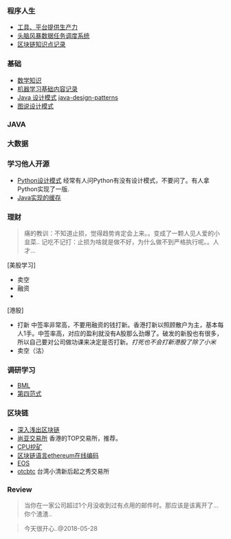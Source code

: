 ### 程序人生
- [工具、平台提供生产力](https://github.com/smallbaby/smallbaby.github.io/issues/2)
- [头脑风暴数据任务调度系统](https://github.com/smallbaby/smallbaby.github.io/issues/1)
- [区块链知识点记录](https://github.com/smallbaby/smallbaby.github.io/issues/3)

### 基础
- [数学知识](https://github.com/smallbaby/python-check-challenge/issues/7)
- [机器学习基础内容记录](https://github.com/smallbaby/python-check-challenge/issues/6)
- [Java 设计模式](http://www.oodesign.com) [java-design-patterns](http://java-design-patterns.com)
- [图说设计模式](http://design-patterns.readthedocs.io/zh_CN/latest/index.html)


### JAVA

### 大数据

### 学习他人开源
- [Python设计模式](https://github.com/smallbaby/python-patterns) 经常有人问Python有没有设计模式，不要问了。有人拿Python实现了一版.
- [Java实现的缓存](https://github.com/iyangyuan/cache4j)

### 理财
>痛的教训：不知道止损，觉得趋势肯定会上来。。变成了一颗人见人爱的小韭菜..
>记吃不记打：止损为啥就是做不好，为什么做不到严格执行呢。。人才...

[美股学习]
- 卖空
- 融资
- 
[港股]
- 打新 中签率非常高，不要用融资的钱打新。香港打新以照顾散户为主，基本每人1手。中签率高，对应的盈利就没有A股那么劲爆了。破发的新股也有很多，所以自己要对公司做功课来决定是否打新。*打死也不会打新港股了除了小米*
- 卖空（沽）
### 调研学习
- [BML](https://cloud.baidu.com/product/bml.html)
- [第四范式](https://prophet.4paradigm.com/#/prophets)

### 区块链
- [深入浅出区块链](https://learnblockchain.cn)
- [尚亚交易所](https://www.syex.io/#/index) 香港的TOP交易所，推荐。
- [CPU挖矿](http://jiavan.com/2017/09/10/cpu-miner-ltc/)
- [区块链语言ethereum在线编码](https://ethereum.github.io/browser-solidity/#optimize=false&version=soljson-v0.4.21+commit.dfe3193c.js)
- [EOS](https://twitter.com/EOS_io)
- [otcbtc](https://otcbtc.com/) 台湾小清新后起之秀交易所
### Review



> 当你在一家公司超过1个月没收到过有点用的邮件时。那应该是该离开了...你个渣渣..

> 今天很开心..@2018-05-28
